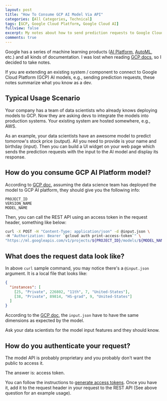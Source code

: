 ```yaml
---
layout: post
title: "How To Consume GCP AI Model Via API"
categories: [All Categories, Technical]
tags: [GCP, Google Cloud Platform, Google Cloud AI]
fullview: false
excerpt: My notes about how to send prediction requests to Google Cloud Platform AI models
comments: true
---
```


Google has a series of machine learning products ([AI Platform](https://cloud.google.com/ai-platform), [AutoML](https://cloud.google.com/automl), etc.) and all kinds of documentation. I was lost when reading [GCP docs](https://cloud.google.com/ai-platform/prediction/docs/using-pipelines-for-preprocessing#send_online_prediction_request), so I decided to take notes.

If you are extending an existing system / component to connect to Google Cloud Platform (GCP) AI models, e.g., sending prediction requests,
these notes summarize what you know as a dev.

## Typical Usage Scenario

Your company has a team of data scientists who already knows deploying models to GCP. Now they are asking devs to integrate the models 
into production systems. Your existing system are hosted somewhere, e.g., AWS.

As an example, your data scientists have an awesome model to predict tomorrow's stock price (output). All you need to provide is your name and birthday (input). Then you can build a UI widget on your web page which sends the prediction requests with the input to the AI model and display its response.

## How do you consume GCP AI Platform model?
According to [GCP doc](https://cloud.google.com/ai-platform/prediction/docs/using-pipelines-for-preprocessing#send_online_prediction_request), assuming the data science team has deployed the model to GCP AI platform, they should give you the following info:

```
PROJECT_ID
VERSION_NAME
MODEL_NAME
```

Then, you can call the REST API using an access token in the request header, something like below: 

```bash
curl -X POST -H "Content-Type: application/json" -d @input.json \
-H "Authorization: Bearer `gcloud auth print-access-token`" \
"https://ml.googleapis.com/v1/projects/${PROJECT_ID}/models/${MODEL_NAME}/versions/${VERSION_NAME}:predict"
```

## What does the request data look like?
In above `curl` sample command, you may notice there's a `@input.json` argument. It is a local file that looks like:

```json
{
  "instances": [
    [25, "Private", 226802, "11th", 7, "United-States"],
    [38, "Private", 89814, "HS-grad", 9, "United-States"]
  ]
}
```

According to the [GCP doc](https://cloud.google.com/ai-platform/prediction/docs/using-pipelines-for-preprocessing#format_data_for_prediction), the `input.json` have to have the same dimensions as expected by the model. 

Ask your data scientists for the model input features and they should know.

## How do you authenticate your request?
The model API is probably proprietary and you probably don't want the public to access it.

The answer is: access token.

You can follow the instructions to [generate access tokens](https://cloud.google.com/dataprep/docs/html/Manage-API-Access-Tokens_145281444#generate-new-token). Once you have it, add it to the request header in your
request to the REST API (See above question for an example usage).

